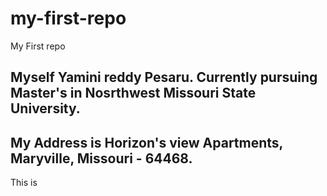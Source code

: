 # my-first-repo
My First repo

## Myself Yamini reddy Pesaru. Currently pursuing Master's in Nosrthwest Missouri State University. 
## My Address is Horizon's view Apartments, Maryville, Missouri - 64468.
 This is
